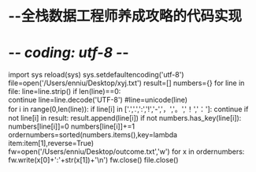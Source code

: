 # --全栈数据工程师养成攻略的代码实现
# -*- coding: utf-8 -*-


import sys 
reload(sys) 
sys.setdefaultencoding('utf-8')  
file=open('/Users/enniu/Desktop/xyj.txt')
result=[]
numbers={}
for line in file:
	line=line.strip()
	if len(line)==0:  		  
		continue
    line=line.decode('UTF-8') 
    #line=unicode(line)    
    for i in range(0,len(line)):
        if line[i] in ['.','.',':','!','-','，','。','！','：']:
            continue
        if not line[i] in result:
            result.append(line[i])
        if not numbers.has_key(line[i]):
            numbers[line[i]]=0
        numbers[line[i]]+=1
        ordernumbers=sorted(numbers.items(),key=lambda item:item[1],reverse=True)   
fw=open('/Users/enniu/Desktop/outcome.txt','w')
for x in ordernumbers:
    fw.write(x[0]+':'+str(x[1])+'\n')
fw.close()
file.close()
